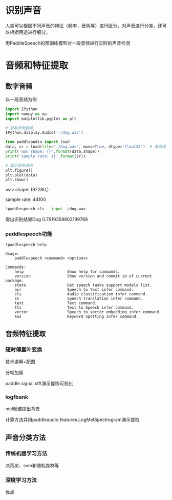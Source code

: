 # 识别声音
人类可以根据不同声音的特征（频率，音色等）进行区分，对声音进行分类，还可以根据用途进行细分。

用PaddleSpeech的预训练模型对一段音频进行实时的声音检测

# 音频和特征提取
## 数字音频
以一段音频为例
```python
import IPython
import numpy as np
import matplotlib.pyplot as plt

# 获取示例音频
IPython.display.Audio('./dog.wav')

from paddleaudio import load
data, sr = load(file='./dog.wav', mono=True, dtype='float32')  # 单通道，float32音频样本点
print('wav shape: {}'.format(data.shape))
print('sample rate: {}'.format(sr))

# 展示音频波形
plt.figure()
plt.plot(data)
plt.show()
```
wav shape: (97280,)

sample rate: 44100

```python
!paddlespeech cls --input ./dog.wav
```
得出识别结果Dog 0.7919359803199768 

### paddlespeech功能
```
!paddlespeech help
```
```
Usage:
    paddlespeech <command> <options>

Commands:
    help                   Show help for commands.
    version                Show version and commit id of current package.
    stats                  Get speech tasks support models list.
    asr                    Speech to text infer command.
    cls                    Audio classification infer command.
    st                     Speech translation infer command.
    text                   Text command.
    tts                    Text to Speech infer command.
    vector                 Speech to vector embedding infer command.
    kws                    Keyword Spotting infer command.
```
## 音频特征提取
### 短时傅里叶变换
技术讲解+配图

分帧加窗

paddle.signal.stft演示提取可视化

### logfbank
mel频谱提出背景

计算方法并用paddleaudio.features.LogMelSpectrogram演示提取

## 声音分类方法
### 传统机器学习方法
决策树、svm和随机森林等

### 深度学习方法
优点


